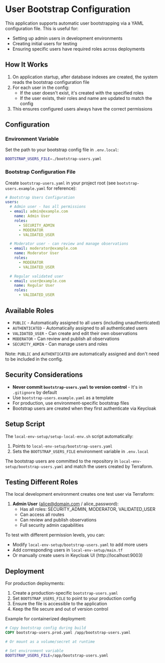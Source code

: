 # User Bootstrap Configuration

This application supports automatic user bootstrapping via a YAML configuration file. This is useful for:
- Setting up admin users in development environments
- Creating initial users for testing
- Ensuring specific users have required roles across deployments

## How It Works

1. On application startup, after database indexes are created, the system reads the bootstrap configuration file
2. For each user in the config:
   - If the user doesn't exist, it's created with the specified roles
   - If the user exists, their roles and name are updated to match the config
3. This ensures configured users always have the correct permissions

## Configuration

### Environment Variable

Set the path to your bootstrap config file in `.env.local`:

```bash
BOOTSTRAP_USERS_FILE=./bootstrap-users.yaml
```

### Bootstrap Configuration File

Create `bootstrap-users.yaml` in your project root (see `bootstrap-users.example.yaml` for reference):

```yaml
# Bootstrap Users Configuration
users:
  # Admin user - has all permissions
  - email: admin@example.com
    name: Admin User
    roles:
      - SECURITY_ADMIN
      - MODERATOR
      - VALIDATED_USER

  # Moderator user - can review and manage observations
  - email: moderator@example.com
    name: Moderator User
    roles:
      - MODERATOR
      - VALIDATED_USER

  # Regular validated user
  - email: user@example.com
    name: Regular User
    roles:
      - VALIDATED_USER
```

## Available Roles

- `PUBLIC` - Automatically assigned to all users (including unauthenticated)
- `AUTHENTICATED` - Automatically assigned to all authenticated users
- `VALIDATED_USER` - Can create and edit their own observations
- `MODERATOR` - Can review and publish all observations
- `SECURITY_ADMIN` - Can manage users and roles

Note: `PUBLIC` and `AUTHENTICATED` are automatically assigned and don't need to be included in the config.

## Security Considerations

- **Never commit `bootstrap-users.yaml` to version control** - It's in `.gitignore` by default
- Use `bootstrap-users.example.yaml` as a template
- For production, use environment-specific bootstrap files
- Bootstrap users are created when they first authenticate via Keycloak

## Setup Script

The `local-env-setup/setup-local-env.sh` script automatically:
1. Points to `local-env-setup/bootstrap-users.yaml`
2. Sets the `BOOTSTRAP_USERS_FILE` environment variable in `.env.local`

The bootstrap users are committed to the repository in `local-env-setup/bootstrap-users.yaml` and match the users created by Terraform.

## Testing Different Roles

The local development environment creates one test user via Terraform:

1. **Admin User** (alice@domain.com / alice_password):
   - Has all roles: SECURITY_ADMIN, MODERATOR, VALIDATED_USER
   - Can access all routes
   - Can review and publish observations
   - Full security admin capabilities

To test with different permission levels, you can:
- Modify `local-env-setup/bootstrap-users.yaml` to add more users
- Add corresponding users in `local-env-setup/main.tf`
- Or manually create users in Keycloak UI (http://localhost:9003)

## Deployment

For production deployments:

1. Create a production-specific `bootstrap-users.yaml`
2. Set `BOOTSTRAP_USERS_FILE` to point to your production config
3. Ensure the file is accessible to the application
4. Keep the file secure and out of version control

Example for containerized deployment:

```dockerfile
# Copy bootstrap config during build
COPY bootstrap-users.prod.yaml /app/bootstrap-users.yaml

# Or mount as a volume/secret at runtime
```

```bash
# Set environment variable
BOOTSTRAP_USERS_FILE=/app/bootstrap-users.yaml
```
